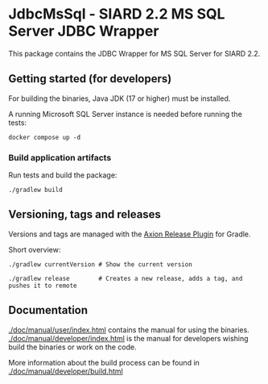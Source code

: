 # JdbcMsSql - SIARD 2.2 MS SQL Server JDBC Wrapper

This package contains the JDBC Wrapper for MS SQL Server for SIARD 2.2.

## Getting started (for developers)

For building the binaries, Java JDK (17 or higher) must be installed. 

A running Microsoft SQL Server instance is needed before running the tests:
```shell
docker compose up -d
```

### Build application artifacts

Run tests and build the package:
```shell
./gradlew build
```

## Versioning, tags and releases

Versions and tags are managed with the [Axion Release Plugin](https://github.com/allegro/axion-release-plugin) for Gradle.

Short overview:
```shell
./gradlew currentVersion # Show the current version

./gradlew release        # Creates a new release, adds a tag, and pushes it to remote
```

## Documentation

[./doc/manual/user/index.html](./doc/manual/user/index.html) contains the manual for using the binaries.
[./doc/manual/developer/index.html](./doc/manual/user/index.html) is the manual for developers wishing
build the binaries or work on the code.

More information about the build process can be found in
[./doc/manual/developer/build.html](./doc/manual/developer/build.html)

